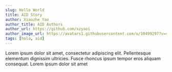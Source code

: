 ```yaml
---
slug: Hello World
title: AID Story
author: Xiaozhe Yao
author_title: AID Authors
author_url: https://github.com/xzyaoi
author_image_url: https://avatars1.githubusercontent.com/u/10499297?v=4
tags: [hola, aid]
---
```


Lorem ipsum dolor sit amet, consectetur adipiscing elit. Pellentesque elementum dignissim ultricies. Fusce rhoncus ipsum tempor eros aliquam consequat. Lorem ipsum dolor sit amet
